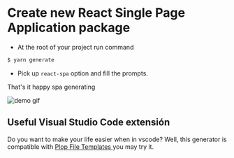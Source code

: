 # Create new React Single Page Application package

* At the root of your project run command

``` bash
$ yarn generate
```

* Pick up `react-spa` option and fill the prompts.

That's it happy spa generating

![demo gif](./demo.gif "React Single Page Application generation demo")

## Useful Visual Studio Code extensión

Do you want to make your life easier when in vscode? Well, this generator is compatible with [Plop File Templates
](https://marketplace.visualstudio.com/items?itemName=SamKirkland.plop-templates) you may try it.
